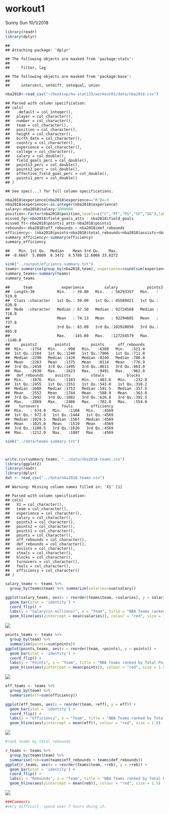 workout1
================
Sunny Sun
10/1/2018

``` r
library(readr)
library(dplyr)
```

    ## 
    ## Attaching package: 'dplyr'

    ## The following objects are masked from 'package:stats':
    ## 
    ##     filter, lag

    ## The following objects are masked from 'package:base':
    ## 
    ##     intersect, setdiff, setequal, union

``` r
nba2018<-read_csv("~/Desktop/hw-stat133/workout01/data/nba2018.csv")
```

    ## Parsed with column specification:
    ## cols(
    ##   .default = col_integer(),
    ##   player = col_character(),
    ##   number = col_character(),
    ##   team = col_character(),
    ##   position = col_character(),
    ##   height = col_character(),
    ##   birth_date = col_character(),
    ##   country = col_character(),
    ##   experience = col_character(),
    ##   college = col_character(),
    ##   salary = col_double(),
    ##   field_goals_perc = col_double(),
    ##   points3_perc = col_double(),
    ##   points2_perc = col_double(),
    ##   effective_field_goal_perc = col_double(),
    ##   points1_perc = col_double()
    ## )

    ## See spec(...) for full column specifications.

``` r
nba2018$experience[nba2018$experience=="R"]<-0
nba2018$experience<-as.integer(nba2018$experience)
salary<-nba2018$salary/1000000
position<-factor(nba2018$position,levels=c("C","PF","PG","SF","SG"),labels = c("center","power_fwd","point_guard","small_fwd","shoot_guard"))
missed_fg<-nba2018$field_goals_atts - nba2018$field_goals
missed_ft<-nba2018$points1_atts-nba2018$points1
rebounds<-nba2018$off_rebounds + nba2018$def_rebounds
efficiency<- (nba2018$points+nba2018$total_rebounds+nba2018$assists+nba2018$steals+nba2018$blocks-missed_fg-missed_ft-nba2018$turnovers)/nba2018$games
summary_efficiency<-summary(efficiency)
summary_efficiency
```

    ##    Min. 1st Qu.  Median    Mean 3rd Qu.    Max. 
    ## -0.6667  5.0000  8.3472  9.5788 12.6066 33.8272

``` r
sink("../output/eficiency-summary.txt")
teams<-summarise(group_by(nba2018,team), experience=round(sum(experience)),salary=round(sum(salary)),points3=sum(points3),points2=sum(points2),points1=sum(points1),points=sum(points),off_rebounds=sum(off_rebounds),def_rebounds=sum(def_rebounds),assists=sum(assists),steals=sum(steals),blocks=sum(blocks),turnovers=sum(turnovers),fouls=sum(fouls),efficiency=sum(efficiency))
summary_teams<-summary(teams)
summary_teams
```

    ##      team             experience         salary             points3      
    ##  Length:30          Min.   : 39.00   Min.   : 56293357   Min.   : 519.0  
    ##  Class :character   1st Qu.: 59.00   1st Qu.: 85589421   1st Qu.: 620.0  
    ##  Mode  :character   Median : 67.50   Median : 92724568   Median : 718.0  
    ##                     Mean   : 74.13   Mean   : 92294685   Mean   : 737.8  
    ##                     3rd Qu.: 83.00   3rd Qu.:102928056   3rd Qu.: 805.8  
    ##                     Max.   :145.00   Max.   :127254579   Max.   :1140.0  
    ##     points2        points1         points      off_rebounds  
    ##  Min.   :1754   Min.   : 998   Min.   :6360   Min.   :521.0  
    ##  1st Qu.:2104   1st Qu.:1240   1st Qu.:7906   1st Qu.:711.0  
    ##  Median :2290   Median :1426   Median :8240   Median :780.0  
    ##  Mean   :2263   Mean   :1375   Mean   :8114   Mean   :776.9  
    ##  3rd Qu.:2458   3rd Qu.:1495   3rd Qu.:8611   3rd Qu.:863.0  
    ##  Max.   :2638   Max.   :1623   Max.   :9491   Max.   :962.0  
    ##   def_rebounds     assists         steals          blocks     
    ##  Min.   :1876   Min.   :1183   Min.   :483.0   Min.   :232.0  
    ##  1st Qu.:2455   1st Qu.:1551   1st Qu.:543.0   1st Qu.:318.2  
    ##  Median :2600   Median :1753   Median :591.5   Median :357.5  
    ##  Mean   :2552   Mean   :1744   Mean   :588.9   Mean   :363.0  
    ##  3rd Qu.:2692   3rd Qu.:1882   3rd Qu.:626.8   3rd Qu.:392.5  
    ##  Max.   :2869   Max.   :2486   Max.   :782.0   Max.   :554.0  
    ##    turnovers          fouls        efficiency  
    ##  Min.   : 674.0   Min.   :1168   Min.   :4569  
    ##  1st Qu.: 972.8   1st Qu.:1444   1st Qu.:4569  
    ##  Median :1029.5   Median :1567   Median :4569  
    ##  Mean   :1025.0   Mean   :1519   Mean   :4569  
    ##  3rd Qu.:1100.5   3rd Qu.:1620   3rd Qu.:4569  
    ##  Max.   :1212.0   Max.   :1887   Max.   :4569

``` r
sink("../data/teams-summary.txt")



write.csv(summary_teams, "../data/nba2018-teams.csv")
library(ggplot2)
library(readr)
library(dplyr)
dat <- read_csv("../data/nba2018-teams.csv")
```

    ## Warning: Missing column names filled in: 'X1' [1]

    ## Parsed with column specification:
    ## cols(
    ##   X1 = col_character(),
    ##   team = col_character(),
    ##   experience = col_character(),
    ##   salary = col_character(),
    ##   points3 = col_character(),
    ##   points2 = col_character(),
    ##   points1 = col_character(),
    ##   points = col_character(),
    ##   off_rebounds = col_character(),
    ##   def_rebounds = col_character(),
    ##   assists = col_character(),
    ##   steals = col_character(),
    ##   blocks = col_character(),
    ##   turnovers = col_character(),
    ##   fouls = col_character(),
    ##   efficiency = col_character()
    ## )

``` r
salary_teams <- teams %>%
  group_by(teams$team) %>% summarize(salaries=sum(salary))

ggplot(salary_teams, aes(x = reorder(teams$team, +salaries), y = salaries)) + 
  geom_bar(stat = 'identity') + 
  coord_flip() +
  labs(y = "Salary(in millions)", x = "Team", title = "NBA Teams ranked by Total Salary") + 
  geom_hline(aes(yintercept = mean(salaries)), colour = "red", size = 1.5)
```

![](workout1-sunny-sun_files/figure-markdown_github/unnamed-chunk-1-1.png)

``` r
points_teams <- teams %>%
  group_by(team) %>% 
  summarise(points=sum(points))
ggplot(points_teams, aes(x = reorder(team, +points), y = points)) + 
  geom_bar(stat = 'identity') + 
  coord_flip() +
  labs(y = "Points", x = "Team", title = "NBA Teams ranked by Total Points") + 
  geom_hline(aes(yintercept = mean(points)), colour = "red", size = 1.5)
```

![](workout1-sunny-sun_files/figure-markdown_github/unnamed-chunk-1-2.png)

``` r
eff_teams <- teams %>%
  group_by(team) %>% 
  summarise(eff=sum(efficiency))

ggplot(eff_teams, aes(x = reorder(team, +eff), y = eff)) + 
  geom_bar(stat = 'identity') + 
  coord_flip() +
  labs(y = "Efficiency", x = "Team", title = "NBA Teams ranked by Total Efficiency") + 
  geom_hline(aes(yintercept = mean(eff)), colour = "red", size = 1.5)
```

![](workout1-sunny-sun_files/figure-markdown_github/unnamed-chunk-1-3.png)

``` r
#rank teams by total rebounds

r_teams <- teams %>%
  group_by(teams$team) %>% 
  summarise(reb=sum(teams$off_rebounds + teams$def_rebounds))
ggplot(r_teams, aes(x = reorder(teams$team, +reb), y = +reb)) + 
  geom_bar(stat = 'identity') + 
  coord_flip() +
  labs(y = "Rebounds", x = "Team", title = "NBA Teams ranked by Total Rebounds") + 
  geom_hline(aes(yintercept = mean(reb)), colour = "red", size = 1.5)
```

![](workout1-sunny-sun_files/figure-markdown_github/unnamed-chunk-1-4.png)

``` r
###Comments
#Very difficult, spend over 7 hours doing it. 
```
